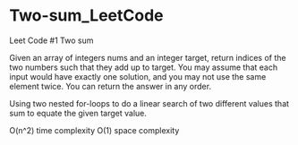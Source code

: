 # Two-sum_LeetCode
Leet Code #1 Two sum

Given an array of integers nums and an integer target, return indices of the two numbers such that they add up to target.
You may assume that each input would have exactly one solution, and you may not use the same element twice.
You can return the answer in any order.

Using two nested for-loops to do a linear search of two different values that sum to equate the given target value. 

O(n^2) time complexity
O(1) space complexity
